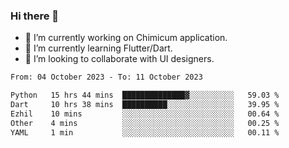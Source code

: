 ### Hi there 👋

<!--
**devcat37/devcat37** is a ✨ _special_ ✨ repository because its `README.md` (this file) appears on your GitHub profile.-->


- 🔭 I’m currently working on Chimicum application.
- 🌱 I’m currently learning Flutter/Dart.
- 👯 I’m looking to collaborate with UI designers.
<!-- - 🤔 I’m looking for help with ... -->

<!--START_SECTION:waka-->

```txt
From: 04 October 2023 - To: 11 October 2023

Python   15 hrs 44 mins  ██████████████▓░░░░░░░░░░   59.03 %
Dart     10 hrs 38 mins  ██████████░░░░░░░░░░░░░░░   39.95 %
Ezhil    10 mins         ░░░░░░░░░░░░░░░░░░░░░░░░░   00.64 %
Other    4 mins          ░░░░░░░░░░░░░░░░░░░░░░░░░   00.25 %
YAML     1 min           ░░░░░░░░░░░░░░░░░░░░░░░░░   00.11 %
```

<!--END_SECTION:waka-->
